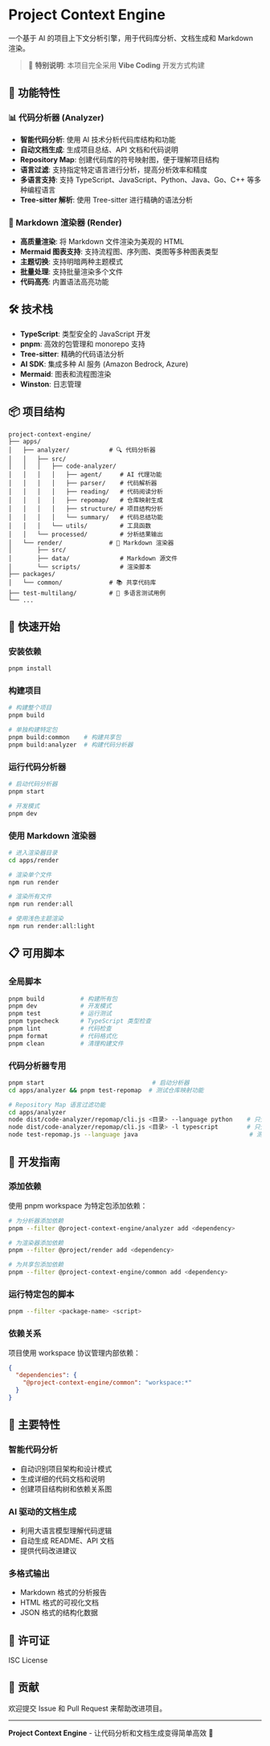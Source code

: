 # Project Context Engine

一个基于 AI 的项目上下文分析引擎，用于代码库分析、文档生成和 Markdown 渲染。

> 🎨 **特别说明**: 本项目完全采用 **Vibe Coding** 开发方式构建

## 🚀 功能特性

### 📊 代码分析器 (Analyzer)

- **智能代码分析**: 使用 AI 技术分析代码库结构和功能
- **自动文档生成**: 生成项目总结、API 文档和代码说明
- **Repository Map**: 创建代码库的符号映射图，便于理解项目结构
- **语言过滤**: 支持指定特定语言进行分析，提高分析效率和精度
- **多语言支持**: 支持 TypeScript、JavaScript、Python、Java、Go、C++ 等多种编程语言
- **Tree-sitter 解析**: 使用 Tree-sitter 进行精确的语法分析

### 🎨 Markdown 渲染器 (Render)

- **高质量渲染**: 将 Markdown 文件渲染为美观的 HTML
- **Mermaid 图表支持**: 支持流程图、序列图、类图等多种图表类型
- **主题切换**: 支持明暗两种主题模式
- **批量处理**: 支持批量渲染多个文件
- **代码高亮**: 内置语法高亮功能

## 🛠 技术栈

- **TypeScript**: 类型安全的 JavaScript 开发
- **pnpm**: 高效的包管理和 monorepo 支持
- **Tree-sitter**: 精确的代码语法分析
- **AI SDK**: 集成多种 AI 服务 (Amazon Bedrock, Azure)
- **Mermaid**: 图表和流程图渲染
- **Winston**: 日志管理

## 📦 项目结构

```
project-context-engine/
├── apps/
│   ├── analyzer/           # 🔍 代码分析器
│   │   ├── src/
│   │   │   ├── code-analyzer/
│   │   │   │   ├── agent/     # AI 代理功能
│   │   │   │   ├── parser/    # 代码解析器
│   │   │   │   ├── reading/   # 代码阅读分析
│   │   │   │   ├── repomap/   # 仓库映射生成
│   │   │   │   ├── structure/ # 项目结构分析
│   │   │   │   └── summary/   # 代码总结功能
│   │   │   └── utils/         # 工具函数
│   │   └── processed/         # 分析结果输出
│   └── render/             # 🎨 Markdown 渲染器
│       ├── src/
│       ├── data/              # Markdown 源文件
│       └── scripts/           # 渲染脚本
├── packages/
│   └── common/             # 📚 共享代码库
├── test-multilang/         # 🧪 多语言测试用例
└── ...
```

## 🚀 快速开始

### 安装依赖

```bash
pnpm install
```

### 构建项目

```bash
# 构建整个项目
pnpm build

# 单独构建特定包
pnpm build:common    # 构建共享包
pnpm build:analyzer  # 构建代码分析器
```

### 运行代码分析器

```bash
# 启动代码分析器
pnpm start

# 开发模式
pnpm dev
```

### 使用 Markdown 渲染器

```bash
# 进入渲染器目录
cd apps/render

# 渲染单个文件
npm run render

# 渲染所有文件
npm run render:all

# 使用浅色主题渲染
npm run render:all:light
```

## 📋 可用脚本

### 全局脚本

```bash
pnpm build          # 构建所有包
pnpm dev            # 开发模式
pnpm test           # 运行测试
pnpm typecheck      # TypeScript 类型检查
pnpm lint           # 代码检查
pnpm format         # 代码格式化
pnpm clean          # 清理构建文件
```

### 代码分析器专用

```bash
pnpm start                              # 启动分析器
cd apps/analyzer && pnpm test-repomap  # 测试仓库映射功能

# Repository Map 语言过滤功能
cd apps/analyzer
node dist/code-analyzer/repomap/cli.js <目录> --language python    # 只分析 Python 文件
node dist/code-analyzer/repomap/cli.js <目录> -l typescript        # 只分析 TypeScript 文件
node test-repomap.js --language java                               # 测试特定语言
```

## 🔧 开发指南

### 添加依赖

使用 pnpm workspace 为特定包添加依赖：

```bash
# 为分析器添加依赖
pnpm --filter @project-context-engine/analyzer add <dependency>

# 为渲染器添加依赖
pnpm --filter @project/render add <dependency>

# 为共享包添加依赖
pnpm --filter @project-context-engine/common add <dependency>
```

### 运行特定包的脚本

```bash
pnpm --filter <package-name> <script>
```

### 依赖关系

项目使用 workspace 协议管理内部依赖：

```json
{
  "dependencies": {
    "@project-context-engine/common": "workspace:*"
  }
}
```

## 🌟 主要特性

### 智能代码分析

- 自动识别项目架构和设计模式
- 生成详细的代码文档和说明
- 创建项目结构树和依赖关系图

### AI 驱动的文档生成

- 利用大语言模型理解代码逻辑
- 自动生成 README、API 文档
- 提供代码改进建议

### 多格式输出

- Markdown 格式的分析报告
- HTML 格式的可视化文档
- JSON 格式的结构化数据

## 📄 许可证

ISC License

## 🤝 贡献

欢迎提交 Issue 和 Pull Request 来帮助改进项目。

---

**Project Context Engine** - 让代码分析和文档生成变得简单高效 🚀
